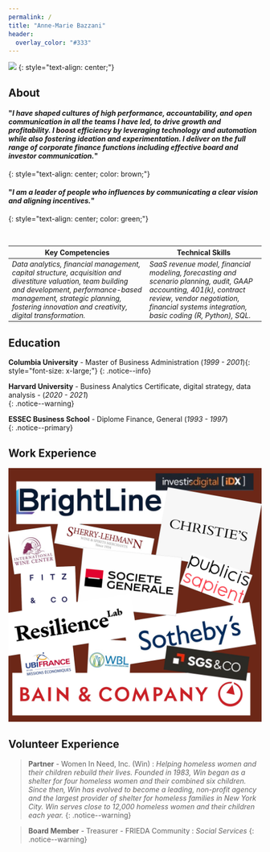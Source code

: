 ```yaml
---
permalink: /
title: "Anne-Marie Bazzani"
header:
  overlay_color: "#333"
---
```



![](https://media.licdn.com/dms/image/C4E03AQG9AC4UIelahg/profile-displayphoto-shrink_800_800/0/1606101380562?e=2147483647&v=beta&t=fHi9hHBF54qlpWfANPmD2utvoUHhAubuPkIr6AM_pqM)
{: style="text-align: center;"}


## About
####  "*I have shaped cultures of high performance, accountability, and open communication in all the teams I have led, to drive growth and profitability. I boost efficiency by leveraging technology and automation while also fostering ideation and experimentation. I deliver on the full range of corporate finance functions including effective board and investor communication.*"
{: style="text-align: center; color: brown;"}

#### "*I am a leader of people who influences by communicating a clear vision and aligning incentives.*"
{: style="text-align: center; color: green;"}

![]()  


**Key Competencies** | **Technical Skills**  
-- | --  
*Data analytics, financial management, capital structure, acquisition and divestiture valuation, team building and development, performance-based management, strategic planning, fostering innovation and creativity, digital transformation.* |  *SaaS revenue model, financial modeling, forecasting and scenario planning, audit, GAAP accounting, 401(k), contract review, vendor negotiation, financial systems integration, basic coding (R, Python), SQL.*

## Education

**Columbia University** - Master of Business Administration (*1999 - 2001*){: style="font-size: x-large;"} 
{: .notice--info}

**Harvard University** - Business Analytics Certificate, digital strategy, data analysis - (*2020 - 2021*)  
{: .notice--warning}

**ESSEC Business School** - Diplome Finance, General (*1993 - 1997*)  
{: .notice--primary}

  
## Work Experience

![](/assets/images/081D139E-404B-4C55-B765-FD1D860ECB2F.png)

## Volunteer Experience

> **Partner** - Women In Need, Inc. (Win) : *Helping homeless women and their children rebuild their lives.  Founded in 1983, Win began as a shelter for four homeless women and their combined six children. Since then, Win has evolved to become a leading, non-profit agency and the largest provider of shelter for homeless families in New York City. Win serves close to 12,000 homeless women and their children each year.*
{: .notice--warning}


> **Board Member** - Treasurer - FRIEDA Community : *Social Services*
{: .notice--warning}
